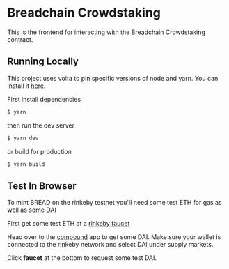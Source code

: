 # Breadchain Crowdstaking

This is the frontend for interacting with the Breadchain Crowdstaking contract.

## Running Locally

This project uses volta to pin specific versions of node and yarn. You can install it
[here](https://docs.volta.sh/guide/getting-started).

First install dependencies

```sh
$ yarn
```

then run the dev server

```sh
$ yarn dev
```

or build for production

```sh
$ yarn build
```

## Test In Browser

To mint BREAD on the rinkeby testnet you'll need some test ETH for gas as well as some DAI

First get some test ETH at a [rinkeby faucet](https://www.rinkebyfaucet.com/)

Head over to the [compound](https://app.compound.finance/) app to get some DAI. Make sure your wallet is connected to the rinkeby network and select DAI under supply markets.

Click **faucet** at the bottom to request some test DAI.
